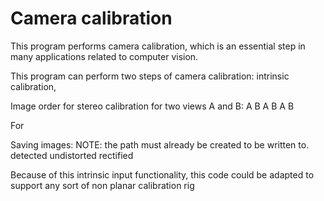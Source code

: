 

# Camera calibration

This program performs camera calibration, which is an essential step in many
applications related to computer vision.

This program can perform two steps of camera calibration: intrinsic calibration,

Image order for stereo calibration for two views A and B: A B A B A B

For

Saving images:
NOTE: the path must already be created to be written to.
  detected
  undistorted
  rectified

  Because of this intrinsic input functionality, this code could be adapted to support any sort of non planar calibration rig
